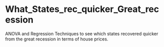 # What_States_rec_quicker_Great_recession
ANOVA and Regression Techniques to see which states recovered quicker from the great recession in terms of house prices.
